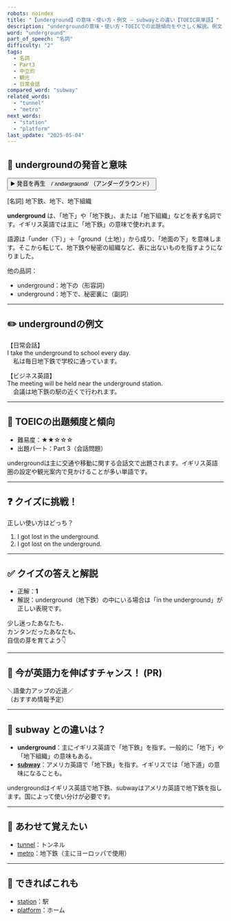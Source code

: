 ```yaml
---
robots: noindex
title: "【underground】の意味・使い方・例文 ― subwayとの違い【TOEIC英単語】"
description: "undergroundの意味・使い方・TOEICでの出題傾向をやさしく解説。例文・クイズ付きでsubwayとの違いもわかりやすく学べます。"
word: "underground"
part_of_speech: "名詞"
difficulty: "2"
tags:
  - 名詞
  - Part3
  - 中立的
  - 観光
  - 日常会話
compared_word: "subway"
related_words:
  - "tunnel"
  - "metro"
next_words:
  - "station"
  - "platform"
last_update: "2025-05-04"
---
```


## 🔰 undergroundの発音と意味

<button class="play-audio" onclick="playTTS('underground')">
  <span class="play-audio-main">
    ▶️ 発音を再生　/ˈʌndərɡraʊnd/
  </span>
  <span class="play-audio-sub">
    （アンダーグラウンド）
  </span>
</button>

[名詞] 地下鉄、地下、地下組織

**underground** は、「地下」や「地下鉄」、または「地下組織」などを表す名詞です。イギリス英語では主に「地下鉄」の意味で使われます。

語源は「under（下）」＋「ground（土地）」から成り、「地面の下」を意味します。そこから転じて、地下鉄や秘密の組織など、表に出ないものを指すようになりました。

他の品詞：  
- underground：地下の（形容詞）
- underground：地下で、秘密裏に（副詞）

---

## ✏️ undergroundの例文

【日常会話】  
I take the underground to school every day.  
　私は毎日地下鉄で学校に通っています。

【ビジネス英語】  
The meeting will be held near the underground station.  
　会議は地下鉄の駅の近くで行われます。

---

## 🎯 TOEICの出題頻度と傾向

- 難易度：★★☆☆☆
- 出題パート：Part 3（会話問題）

undergroundは主に交通や移動に関する会話文で出題されます。イギリス英語圏の設定や観光案内で見かけることが多い単語です。

---

## ❓ クイズに挑戦！

正しい使い方はどっち？

1. I got lost in the underground.  
2. I got lost on the underground.

---

## ✅ クイズの答えと解説

- 正解：**1**
- 解説：underground（地下鉄）の中にいる場合は「in the underground」が正しい表現です。

少し迷ったあなたも、  
カンタンだったあなたも、  
自信の芽を育てよう👇️

---

## 🚀 今が英語力を伸ばすチャンス！ (PR)

<div class="info-center">
＼語彙力アップの近道／<br>  
（おすすめ情報予定）
</div>

---

## 🤔  subway との違いは？

- **underground**：主にイギリス英語で「地下鉄」を指す。一般的に「地下」や「地下組織」の意味もある。
- **[subway](/word/subway/)**：アメリカ英語で「地下鉄」を指す。イギリスでは「地下道」の意味になることも。

undergroundはイギリス英語で地下鉄、subwayはアメリカ英語で地下鉄を指します。国によって使い分けが必要です。

---

## 🧩 あわせて覚えたい

- [tunnel](/word/tunnel/)：トンネル
- [metro](/word/metro/)：地下鉄（主にヨーロッパで使用）

---

## 📖 できればこれも

- [station](/word/station/)：駅
- [platform](/word/platform/)：ホーム

<!-- cvid: aid16_bid48 -->
